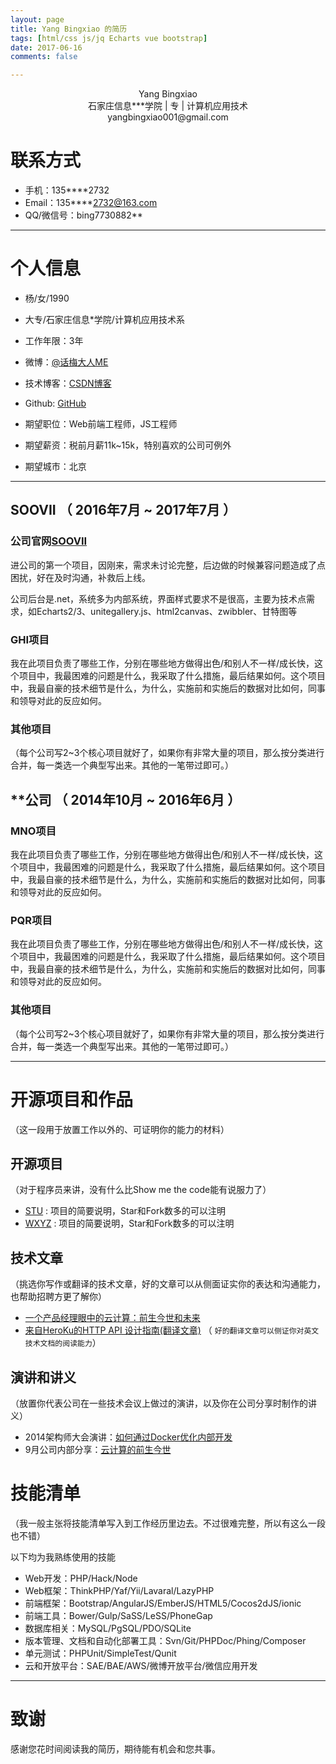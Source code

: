 ```yaml
---
layout: page
title: Yang Bingxiao 的简历
tags: [html/css js/jq Echarts vue bootstrap]
date: 2017-06-16
comments: false

---
```

 
<center>Yang Bingxiao</center>
<center>石家庄信息***学院 | 专 | 计算机应用技术</center>
<center>yangbingxiao001@gmail.com</center>

# 联系方式

- 手机：135****2732
- Email：135****2732@163.com
- QQ/微信号：bing7730882**
---

# 个人信息

 - 杨/女/1990 
 - 大专/石家庄信息*学院/计算机应用技术系 
 - 工作年限：3年
 - 微博：[@话梅大人ME](http://weibo.com/u/2114928095)
 - 技术博客：[CSDN博客](http://blog.csdn.net/YangBingX)
 - Github: [GitHub](https://github.com/ybx13579) 

 - 期望职位：Web前端工程师，JS工程师
 - 期望薪资：税前月薪11k~15k，特别喜欢的公司可例外
 - 期望城市：北京

---


## SOOVII （ 2016年7月 ~ 2017年7月 ）

### 公司官网[SOOVII](www.soovii.com) 
进公司的第一个项目，因刚来，需求未讨论完整，后边做的时候兼容问题造成了点困扰，好在及时沟通，补救后上线。

公司后台是.net，系统多为内部系统，界面样式要求不是很高，主要为技术点需求，如Echarts2/3、unitegallery.js、html2canvas、zwibbler、甘特图等
 


### GHI项目 
我在此项目负责了哪些工作，分别在哪些地方做得出色/和别人不一样/成长快，这个项目中，我最困难的问题是什么，我采取了什么措施，最后结果如何。这个项目中，我最自豪的技术细节是什么，为什么，实施前和实施后的数据对比如何，同事和领导对此的反应如何。


### 其他项目

（每个公司写2~3个核心项目就好了，如果你有非常大量的项目，那么按分类进行合并，每一类选一个典型写出来。其他的一笔带过即可。）

 
## **公司 （ 2014年10月 ~ 2016年6月 ）

### MNO项目 
我在此项目负责了哪些工作，分别在哪些地方做得出色/和别人不一样/成长快，这个项目中，我最困难的问题是什么，我采取了什么措施，最后结果如何。这个项目中，我最自豪的技术细节是什么，为什么，实施前和实施后的数据对比如何，同事和领导对此的反应如何。


### PQR项目 
我在此项目负责了哪些工作，分别在哪些地方做得出色/和别人不一样/成长快，这个项目中，我最困难的问题是什么，我采取了什么措施，最后结果如何。这个项目中，我最自豪的技术细节是什么，为什么，实施前和实施后的数据对比如何，同事和领导对此的反应如何。


### 其他项目

（每个公司写2~3个核心项目就好了，如果你有非常大量的项目，那么按分类进行合并，每一类选一个典型写出来。其他的一笔带过即可。）

---

# 开源项目和作品
（这一段用于放置工作以外的、可证明你的能力的材料）

## 开源项目
（对于程序员来讲，没有什么比Show me the code能有说服力了）

 - [STU](http://github.com/yourname/projectname) : 项目的简要说明，Star和Fork数多的可以注明
 - [WXYZ](http://github.com/yourname/projectname) : 项目的简要说明，Star和Fork数多的可以注明

## 技术文章
（挑选你写作或翻译的技术文章，好的文章可以从侧面证实你的表达和沟通能力，也帮助招聘方更了解你）

- [一个产品经理眼中的云计算：前生今世和未来](http://get.jobdeer.com/706.get)
- [来自HeroKu的HTTP API 设计指南(翻译文章)](http://get.jobdeer.com/343.get) （ ```好的翻译文章可以侧证你对英文技术文档的阅读能力```）

## 演讲和讲义
（放置你代表公司在一些技术会议上做过的演讲，以及你在公司分享时制作的讲义）

  - 2014架构师大会演讲：[如何通过Docker优化内部开发](http://jobdeer.com)
 - 9月公司内部分享：[云计算的前生今世](http://jobdeer.com)

# 技能清单
（我一般主张将技能清单写入到工作经历里边去。不过很难完整，所以有这么一段也不错）

以下均为我熟练使用的技能

- Web开发：PHP/Hack/Node
- Web框架：ThinkPHP/Yaf/Yii/Lavaral/LazyPHP
- 前端框架：Bootstrap/AngularJS/EmberJS/HTML5/Cocos2dJS/ionic
- 前端工具：Bower/Gulp/SaSS/LeSS/PhoneGap
- 数据库相关：MySQL/PgSQL/PDO/SQLite
- 版本管理、文档和自动化部署工具：Svn/Git/PHPDoc/Phing/Composer
- 单元测试：PHPUnit/SimpleTest/Qunit
- 云和开放平台：SAE/BAE/AWS/微博开放平台/微信应用开发




---

# 致谢
感谢您花时间阅读我的简历，期待能有机会和您共事。

